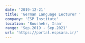 ```yaml
---
date: '2019-12-21'
title: 'German Language Lecturer '
company: 'ESP Institute'
location: 'Boushehr, Iran'
range: 'Sep.2019 - Sep.2021'
url: 'https://portal.espsara.ir/'
---
```






 

